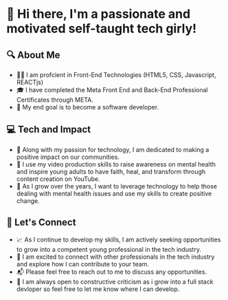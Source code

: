 # **👋 Hi there, I'm a passionate and motivated self-taught tech girly!**

## **🔍 About Me**
- 👩‍💻 I am profcient in Front-End Technologies (HTML5, CSS, Javascript, REACTjs)
- 🎓 I have completed the Meta Front End and Back-End Professional Certificates through META.
- 🚀 My end goal is to become a software developer.

## **💻 Tech and Impact**
- 🌟 Along with my passion for technology, I am dedicated to making a positive impact on our communities.
- 🎤 I use my video production skills to raise awareness on mental health and inspire young adults to have faith, heal, and transform through content creation on YouTube.
- 🤝 As I grow over the years, I want to leverage technology to help those dealing with mental health issues and use my skills to create positive change.

## **🤝 Let's Connect**
- 📈 As I continue to develop my skills, I am actively seeking opportunities to grow into a competent young professional in the tech industry.
- 🌟 I am excited to connect with other professionals in the tech industry and explore how I can contribute to your team.
- 📬 Please feel free to reach out to me to discuss any opportunities.
- 🤔 I am always open to constructive criticism as i grow into a full stack devloper so feel free to let me know where I can develop. 
